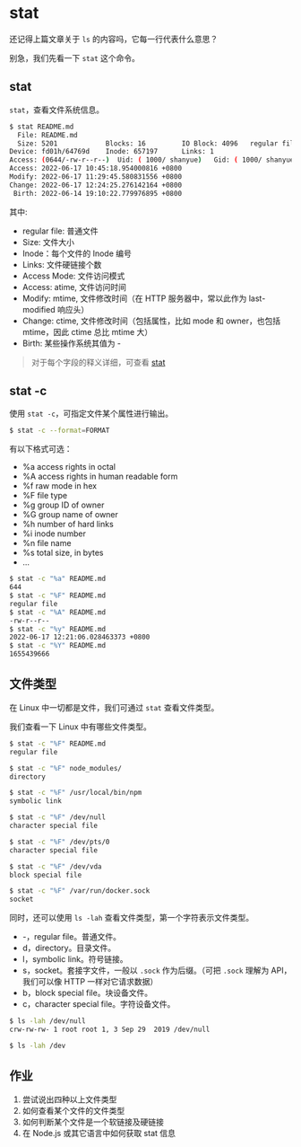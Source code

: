 # stat

还记得上篇文章关于 `ls` 的内容吗，它每一行代表什么意思？

别急，我们先看一下 `stat` 这个命令。

## stat

`stat`，查看文件系统信息。

``` bash
$ stat README.md
  File: README.md
  Size: 5201            Blocks: 16         IO Block: 4096   regular file
Device: fd01h/64769d    Inode: 657197      Links: 1
Access: (0644/-rw-r--r--)  Uid: ( 1000/ shanyue)   Gid: ( 1000/ shanyue)
Access: 2022-06-17 10:45:18.954000816 +0800
Modify: 2022-06-17 11:29:45.580831556 +0800
Change: 2022-06-17 12:24:25.276142164 +0800
 Birth: 2022-06-14 19:10:22.779976895 +0800
```

其中:

+ regular file: 普通文件
+ Size: 文件大小
+ Inode：每个文件的 Inode 编号
+ Links: 文件硬链接个数
+ Access Mode: 文件访问模式
+ Access: atime, 文件访问时间
+ Modify: mtime, 文件修改时间（在 HTTP 服务器中，常以此作为 last-modified 响应头）
+ Change: ctime, 文件修改时间（包括属性，比如 mode 和 owner，也包括 mtime，因此 ctime 总比 mtime 大）
+ Birth: 某些操作系统其值为 -

> 对于每个字段的释义详细，可查看 [stat](https://www.man7.org/linux/man-pages/man2/stat.2.html#DESCRIPTION)

## stat -c

使用 `stat -c`，可指定文件某个属性进行输出。

``` bash
$ stat -c --format=FORMAT
```

有以下格式可选：

+ %a     access rights in octal
+ %A     access rights in human readable form
+ %f     raw mode in hex
+ %F     file type
+ %g     group ID of owner
+ %G     group name of owner
+ %h     number of hard links
+ %i     inode number
+ %n     file name
+ %s     total size, in bytes
+ ...

``` bash
$ stat -c "%a" README.md
644
$ stat -c "%F" README.md
regular file
$ stat -c "%A" README.md
-rw-r--r--
$ stat -c "%y" README.md
2022-06-17 12:21:06.028463373 +0800
$ stat -c "%Y" README.md
1655439666
```

## 文件类型

在 Linux 中一切都是文件，我们可通过 `stat` 查看文件类型。

我们查看一下 Linux 中有哪些文件类型。

``` bash
$ stat -c "%F" README.md
regular file

$ stat -c "%F" node_modules/
directory

$ stat -c "%F" /usr/local/bin/npm
symbolic link

$ stat -c "%F" /dev/null
character special file

$ stat -c "%F" /dev/pts/0
character special file

$ stat -c "%F" /dev/vda
block special file

$ stat -c "%F" /var/run/docker.sock
socket
```

同时，还可以使用 `ls -lah` 查看文件类型，第一个字符表示文件类型。

+ -，regular file。普通文件。
+ d，directory。目录文件。
+ l，symbolic link。符号链接。
+ s，socket。套接字文件，一般以 `.sock` 作为后缀。（可把 `.sock` 理解为 API，我们可以像 HTTP 一样对它请求数据）
+ b，block special file。块设备文件。
+ c，character special file。字符设备文件。

``` bash
$ ls -lah /dev/null
crw-rw-rw- 1 root root 1, 3 Sep 29  2019 /dev/null

$ ls -lah /dev
```

## 作业

1. 尝试说出四种以上文件类型
2. 如何查看某个文件的文件类型
3. 如何判断某个文件是一个软链接及硬链接
3. 在 Node.js 或其它语言中如何获取 stat 信息
